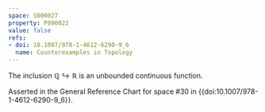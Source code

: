 ```yaml
---
space: S000027
property: P000022
value: false
refs:
- doi: 10.1007/978-1-4612-6290-9_6
  name: Counterexamples in Topology
---
```


The inclusion $\mathbb{Q} \hookrightarrow \mathbb{R}$ is an unbounded continuous function.

Asserted in the General Reference Chart for space #30 in
{{doi:10.1007/978-1-4612-6290-9_6}}.

